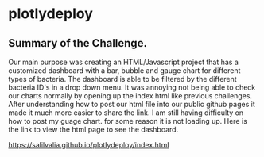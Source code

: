 # plotlydeploy

## Summary of the Challenge. 
Our main purpose was creating an HTML/Javascript project that has a customized dashboard with a bar, bubble and gauge chart for different types of bacteria. The dashboard is able to be filtered by the different bacteria ID's in a drop down menu. It was annoying not being able to check our charts normally by opening up the index html like previous challenges. After understanding how to post our html file into our public github pages it made it much more easier to share the link. I am still having difficulty on how to post my guage chart. for some reason it is not loading up. 
Here is the link to view the html page to see the dashboard.

https://salilvalia.github.io/plotlydeploy/index.html
